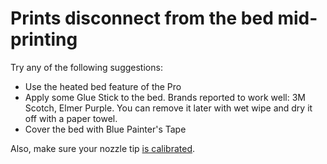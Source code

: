 # Prints disconnect from the bed mid-printing

Try any of the following suggestions:

* Use the heated bed feature of the Pro
* Apply some Glue Stick to the bed. Brands reported to work well: 3M Scotch, Elmer Purple. You can remove it later with wet wipe and dry it off with a paper towel.
* Cover the bed with Blue Painter's Tape 

Also, make sure your nozzle tip [is calibrated](https://docs.google.com/document/d/1KP7YsxjqRKWcObV6CRK5-KZcS5CjOuIDcJkh4Ew4VcQ/edit).
